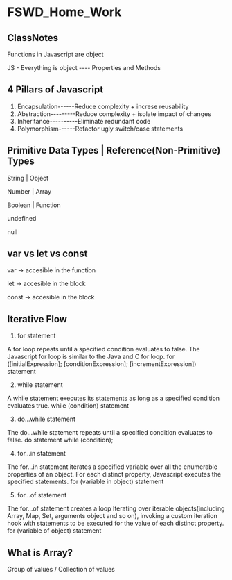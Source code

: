 # FSWD_Home_Work

## ClassNotes

Functions in Javascript are object

JS - Everything is object ---- Properties and Methods

## 4 Pillars of Javascript

1. Encapsulation------Reduce complexity + increse reusability
2. Abstraction---------Reduce complexity + isolate impact of changes
3. Inheritance----------Eliminate redundant code
4. Polymorphism------Refactor ugly switch/case statements

## Primitive Data Types | Reference(Non-Primitive) Types

String | Object

Number | Array

Boolean | Function

undefined

null

## var vs let vs const

var -> accesible in the function

let -> accesible in the block

const -> accesible in the block

## Iterative Flow

1. for statement

A for loop repeats until a specified condition evaluates to false. The Javascript for loop is similar to the Java and C for loop.
for ([initialExpression]; [conditionExpression]; [incrementExpression])
statement

2. while statement

A while statement executes its statements as long as a specified condition evaluates true.
while (condition)
statement

3. do...while statement

The do...while statement repeats until a specified condition evaluates to false.
do
statement
while (condition);

4. for...in statement

The for...in statement iterates a specified variable over all the enumerable properties of an object. For each distinct property, Javascript executes the specified statements.
for (variable in object)
statement

5. for...of statement

The for...of statement creates a loop Iterating over iterable objects(including Array, Map, Set, arguments object and so on), invoking a custom iteration hook with statements to be executed for the value of each distinct property.
for (variable of object)
statement

## What is Array?

Group of values / Collection of values
